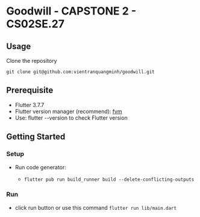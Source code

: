 # Goodwill - CAPSTONE 2 - CS02SE.27

## Usage

Clone the repository

`git clone git@github.com:vientranquangminh/goodwill.git`

## Prerequisite

- Flutter 3.7.7
- Flutter version manager (recommend): [fvm](https://fvm.app/)
- Use: flutter --version to check Flutter version

## Getting Started

### Setup

- Run code generator:

    - `flutter pub run build_runner build --delete-conflicting-outputs` 

### Run
- click run button or use this command `flutter run lib/main.dart`
